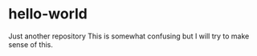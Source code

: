 # hello-world
Just another repository
This is somewhat confusing but I will try to make sense of this.
